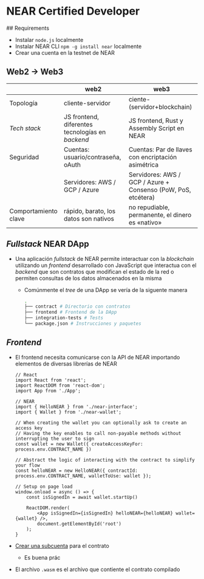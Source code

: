 # NEAR Certified Developer

## Requirements

-   Instalar `node.js` localmente
-   Instalar NEAR CLI `npm -g install near` localmente
-   Crear una cuenta en la testnet de NEAR

## Web2 -> Web3

|                      | web2                                             | web3                                                          |
| -------------------- | ------------------------------------------------ | ------------------------------------------------------------- |
| Topología            | cliente-servidor                                 | ciente-(servidor+blockchain)                                  |
| _Tech stack_         | JS frontend, diferentes tecnologías en _backend_ | JS frontend, Rust y Assembly Script en NEAR                   |
| Seguridad            | Cuentas: usuario/contraseña, oAuth               | Cuentas: Par de llaves con encriptación asimétrica            |
|                      | Servidores: AWS / GCP / Azure                    | Servidores: AWS / GCP / Azure + Consenso (PoW, PoS, etcétera) |
| Comportamiento clave | rápido, barato, los datos son nativos            | no repudiable, permanente, el dinero es «nativo»              |

## _Fullstack_ NEAR DApp

-   Una aplicación _fullstack_ de NEAR permite interactuar con la _blockchain_ utilizando un _frontend_ desarrollado con JavaScript que interactua con el _backend_ que son contratos que modifican el estado de la red o permiten consultas de los datos almacenados en la misma

    -   Comúnmente el _tree_ de una DApp se vería de la siguente manera
        ```Bash
        .
        ├── contract # Directorio con contratos
        ├── frontend # Frontend de la DApp
        ├── integration-tests # Tests
        └── package.json # Instrucciones y paquetes
        ```

## _Frontend_

-   El frontend necesita comunicarse con la API de NEAR importando elementos de diversas librerías de NEAR

    ```JSX
    // React
    import React from 'react';
    import ReactDOM from 'react-dom';
    import App from './App';

    // NEAR
    import { HelloNEAR } from './near-interface';
    import { Wallet } from './near-wallet';

    // When creating the wallet you can optionally ask to create an access key
    // Having the key enables to call non-payable methods without interrupting the user to sign
    const wallet = new Wallet({ createAccessKeyFor: process.env.CONTRACT_NAME })

    // Abstract the logic of interacting with the contract to simplify your flow
    const helloNEAR = new HelloNEAR({ contractId: process.env.CONTRACT_NAME, walletToUse: wallet });

    // Setup on page load
    window.onload = async () => {
        const isSignedIn = await wallet.startUp()

        ReactDOM.render(
            <App isSignedIn={isSignedIn} helloNEAR={helloNEAR} wallet={wallet} />,
            document.getElementById('root')
        );
    }
    ```

-   [Crear una subcuenta](https://docs.near.org/tools/near-cli#near-send) para el contrato
    - Es buena prác

- El archivo `.wasm` es el archivo que contiente el contrato compilado
